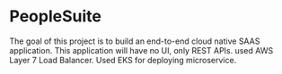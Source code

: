 # PeopleSuite


The goal of this project is to build an end-to-end cloud native SAAS application.
This application will have no UI, only REST APIs. used AWS Layer 7 Load Balancer.
Used EKS for deploying microservice.
